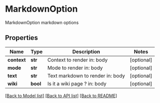 # MarkdownOption

MarkdownOption markdown options

## Properties
Name | Type | Description | Notes
------------ | ------------- | ------------- | -------------
**context** | **str** | Context to render  in: body | [optional] 
**mode** | **str** | Mode to render  in: body | [optional] 
**text** | **str** | Text markdown to render  in: body | [optional] 
**wiki** | **bool** | Is it a wiki page ?  in: body | [optional] 

[[Back to Model list]](../README.md#documentation-for-models) [[Back to API list]](../README.md#documentation-for-api-endpoints) [[Back to README]](../README.md)



